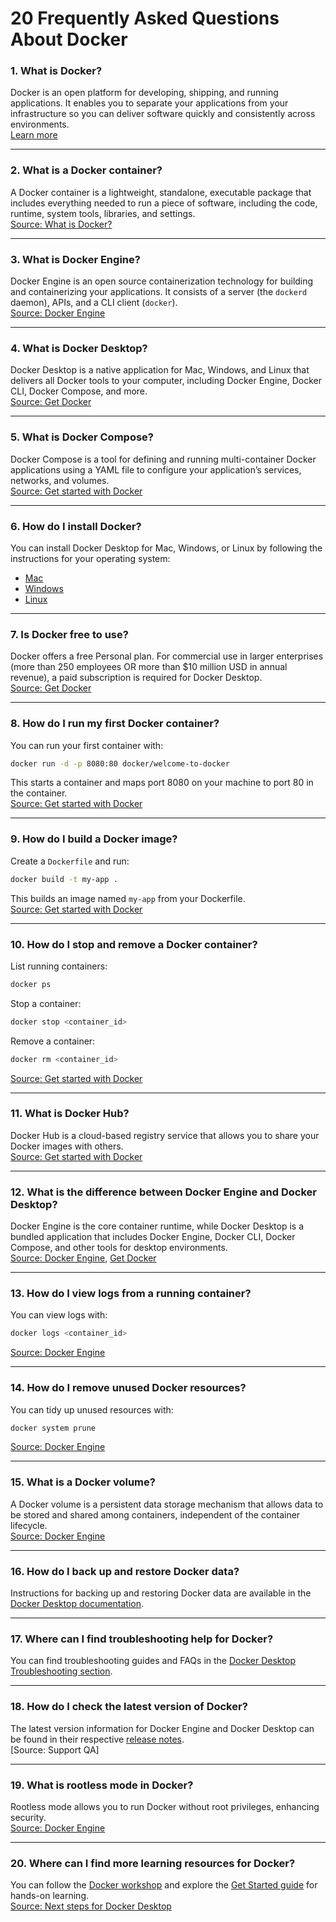 # 20 Frequently Asked Questions About Docker

### 1. What is Docker?
Docker is an open platform for developing, shipping, and running applications. It enables you to separate your applications from your infrastructure so you can deliver software quickly and consistently across environments.  
[Learn more](https://docs.docker.com/get-started/docker-overview/)

---

### 2. What is a Docker container?
A Docker container is a lightweight, standalone, executable package that includes everything needed to run a piece of software, including the code, runtime, system tools, libraries, and settings.  
[Source: What is Docker?](https://docs.docker.com/get-started/docker-overview/)

---

### 3. What is Docker Engine?
Docker Engine is an open source containerization technology for building and containerizing your applications. It consists of a server (the `dockerd` daemon), APIs, and a CLI client (`docker`).  
[Source: Docker Engine](https://docs.docker.com/engine/)

---

### 4. What is Docker Desktop?
Docker Desktop is a native application for Mac, Windows, and Linux that delivers all Docker tools to your computer, including Docker Engine, Docker CLI, Docker Compose, and more.  
[Source: Get Docker](https://docs.docker.com/get-started/get-docker/)

---

### 5. What is Docker Compose?
Docker Compose is a tool for defining and running multi-container Docker applications using a YAML file to configure your application’s services, networks, and volumes.  
[Source: Get started with Docker](https://docs.docker.com/get-started/introduction/)

---

### 6. How do I install Docker?
You can install Docker Desktop for Mac, Windows, or Linux by following the instructions for your operating system:  
- [Mac](https://docs.docker.com/desktop/setup/install/mac-install/)  
- [Windows](https://docs.docker.com/desktop/setup/install/windows-install/)  
- [Linux](https://docs.docker.com/desktop/setup/install/linux/)

---

### 7. Is Docker free to use?
Docker offers a free Personal plan. For commercial use in larger enterprises (more than 250 employees OR more than $10 million USD in annual revenue), a paid subscription is required for Docker Desktop.  
[Source: Get Docker](https://docs.docker.com/get-started/get-docker/)

---

### 8. How do I run my first Docker container?
You can run your first container with:  
```bash
docker run -d -p 8080:80 docker/welcome-to-docker
```  
This starts a container and maps port 8080 on your machine to port 80 in the container.  
[Source: Get started with Docker](https://docs.docker.com/get-started/introduction/)

---

### 9. How do I build a Docker image?
Create a `Dockerfile` and run:  
```bash
docker build -t my-app .
```  
This builds an image named `my-app` from your Dockerfile.  
[Source: Get started with Docker](https://docs.docker.com/get-started/introduction/)

---

### 10. How do I stop and remove a Docker container?
List running containers:  
```bash
docker ps
```
Stop a container:  
```bash
docker stop <container_id>
```
Remove a container:  
```bash
docker rm <container_id>
```
[Source: Get started with Docker](https://docs.docker.com/get-started/introduction/)

---

### 11. What is Docker Hub?
Docker Hub is a cloud-based registry service that allows you to share your Docker images with others.  
[Source: Get started with Docker](https://docs.docker.com/get-started/introduction/)

---

### 12. What is the difference between Docker Engine and Docker Desktop?
Docker Engine is the core container runtime, while Docker Desktop is a bundled application that includes Docker Engine, Docker CLI, Docker Compose, and other tools for desktop environments.  
[Source: Docker Engine](https://docs.docker.com/engine/), [Get Docker](https://docs.docker.com/get-started/get-docker/)

---

### 13. How do I view logs from a running container?
You can view logs with:  
```bash
docker logs <container_id>
```
[Source: Docker Engine](https://docs.docker.com/engine/)

---

### 14. How do I remove unused Docker resources?
You can tidy up unused resources with:  
```bash
docker system prune
```
[Source: Docker Engine](https://docs.docker.com/engine/)

---

### 15. What is a Docker volume?
A Docker volume is a persistent data storage mechanism that allows data to be stored and shared among containers, independent of the container lifecycle.  
[Source: Docker Engine](https://docs.docker.com/engine/)

---

### 16. How do I back up and restore Docker data?
Instructions for backing up and restoring Docker data are available in the [Docker Desktop documentation](https://docs.docker.com/desktop/settings-and-maintenance/backup-and-restore/).

---

### 17. Where can I find troubleshooting help for Docker?
You can find troubleshooting guides and FAQs in the [Docker Desktop Troubleshooting section](https://docs.docker.com/desktop/troubleshoot-and-support/troubleshoot/).

---

### 18. How do I check the latest version of Docker?
The latest version information for Docker Engine and Docker Desktop can be found in their respective [release notes](https://docs.docker.com/desktop/release-notes/).  
[Source: Support QA]

---

### 19. What is rootless mode in Docker?
Rootless mode allows you to run Docker without root privileges, enhancing security.  
[Source: Docker Engine](https://docs.docker.com/engine/)

---

### 20. Where can I find more learning resources for Docker?
You can follow the [Docker workshop](https://docs.docker.com/get-started/workshop/) and explore the [Get Started guide](https://docs.docker.com/get-started/introduction/) for hands-on learning.  
[Source: Next steps for Docker Desktop](https://docs.docker.com/desktop/setup/install/linux/ubuntu/#next-steps)

